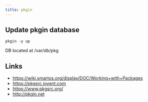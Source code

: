 ```yaml
---
title: pkgin
---
```


## Update pkgin database

```
pkgin -y up
```

DB located at /var/db/pkg

## Links

* <https://wiki.smartos.org/display/DOC/Working+with+Packages>
* <https://pkgsrc.joyent.com>
* <https://www.pkgsrc.org/>
* <http://pkgin.net>
